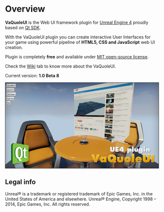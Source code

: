 Overview
========

**VaQuoleUI** is the Web UI framework plugin for [Unreal Engine 4](https://www.unrealengine.com/) proudly based on [Qt SDK](http://qt-project.org/).

With the VaQuoleUI plugin you can create interactive User Interfaces for your game using powerful pipeline of **HTML5, CSS and JavaScript** web UI creation.

Plugin is completely **free** and available under [MIT open-source license](LICENSE).

Check the [Wiki](https://github.com/ufna/VaQuoleUI/wiki) tab to know more about the VaQuoleUI.

Current version: **1.0 Beta 8**

![SCREENSHOT](SCREENSHOT.jpg)


Legal info
----------

Unreal® is a trademark or registered trademark of Epic Games, Inc. in the United States of America and elsewhere. Unreal® Engine, Copyright 1998 – 2014, Epic Games, Inc. All rights reserved.

